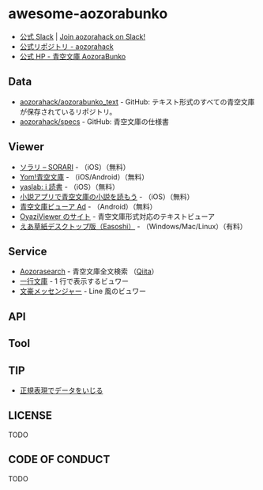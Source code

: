 # awesome-aozorabunko

- [公式 Slack](https://aozorahack.slack.com) | [Join aozorahack on Slack!](https://aozoraslackin.herokuapp.com)
- [公式リポジトリ - aozorahack](https://github.com/aozorahack)
- [公式 HP - 青空文庫 AozoraBunko](https://www.aozora.gr.jp/index.html)

## Data

- [aozorahack/aozorabunko_text](https://github.com/aozorahack/aozorabunko_text) - GitHub: テキスト形式のすべての青空文庫が保存されているリポジトリ。
- [aozorahack/specs](https://github.com/aozorahack/specs) - GitHub: 青空文庫の仕様書

## Viewer

- [ソラリ – SORARI](https://sorariblog.wordpress.com/%e3%82%bd%e3%83%a9%e3%83%aa%e3%81%a8%e3%81%af/) - （iOS）（無料）
- [Yom!青空文庫](https://apps.apple.com/jp/app/yom-%E9%9D%92%E7%A9%BA%E6%96%87%E5%BA%AB/id1530145482) - （iOS/Android）（無料）
- [yaslab: i 読書](http://app.yaslab.net/p/i.html) - （iOS）（無料）
- [小説アプリで青空文庫の小説を読もう](https://apps.apple.com/jp/app/%E5%B0%8F%E8%AA%AC%E3%82%A2%E3%83%97%E3%83%AA%E3%81%A7%E9%9D%92%E7%A9%BA%E6%96%87%E5%BA%AB%E3%81%AE%E5%B0%8F%E8%AA%AC%E3%82%92%E8%AA%AD%E3%82%82%E3%81%86/id979051152?l=en) - （iOS）（無料）
- [青空文庫ビューア Ad](https://play.google.com/store/apps/details?id=jp.dip.sys1.aozora&hl=ja&gl=US) - （Android）（無料）
- [OyaziViewer のサイト](https://oyaziviewer.com/) - 青空文庫形式対応のテキストビューア
- [えあ草紙デスクトップ版（Easoshi）](https://www.satokazzz.com/easoshi-desktop) - （Windows/Mac/Linux）（有料）

## Service

- [Aozorasearch](https://myokoym.net/aozorasearch/) - 青空文庫全文検索 （[Qiita](https://qiita.com/myokoym/items/a97f6901d4fa12bb8cb9)）
- [一行文庫](https://onelinebook.com/) - 1 行で表示するビュワー
- [文豪メッセンジャー](https://msgr-novel.herokuapp.com/readme) - Line 風のビュワー

## API

## Tool

## TIP

- [正規表現でデータをいじる](./REGEX.md)

## LICENSE

TODO

## CODE OF CONDUCT

TODO

